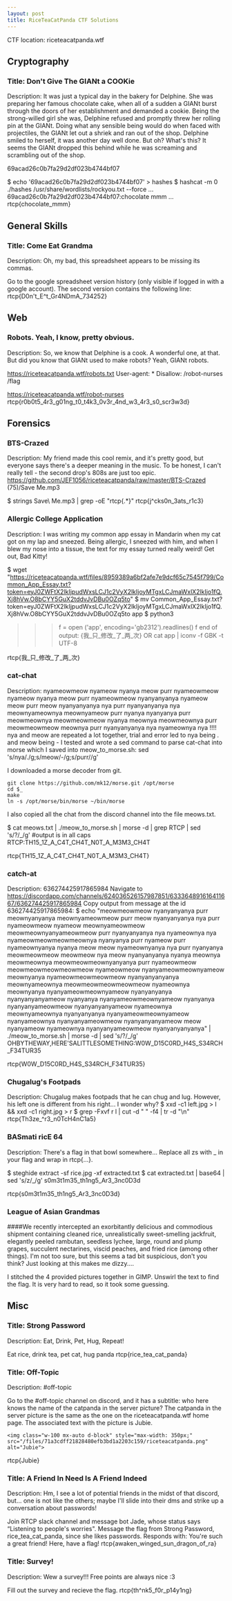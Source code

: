 ```yaml
---
layout: post
title: RiceTeaCatPanda CTF Solutions
---
```

CTF location: riceteacatpanda.wtf
## Cryptography
### Title: Don't Give The GIANt a COOKie
Description: It was just a typical day in the bakery for Delphine. She was preparing her famous chocolate cake, when all of a sudden a GIANt burst through the doors of her establishment and demanded a cookie. Being the strong-willed girl she was, Delphine refused and promptly threw her rolling pin at the GIANt. Doing what any sensible being would do when faced with projectiles, the GIANt let out a shriek and ran out of the shop. Delphine smiled to herself, it was another day well done. But oh? What's this? It seems the GIANt dropped this behind while he was screaming and scrambling out of the shop.

69acad26c0b7fa29d2df023b4744bf07

$ echo '69acad26c0b7fa29d2df023b4744bf07' > hashes
$ hashcat -m 0 ./hashes /usr/share/wordlists/rockyou.txt --force
...
69acad26c0b7fa29d2df023b4744bf07:chocolate mmm
...
rtcp{chocolate_mmm}

## General Skills
### Title: Come Eat Grandma

Description: 
Oh, my bad, this spreadsheet appears to be missing its commas.
 
Go to the google spreadsheet version history (only visible if logged in with a google account). The second version contains the following line:
rtcp{D0n't_E^t_Gr4NDmA_734252}

## Web
### Robots. Yeah, I know, pretty obvious.
Description: So, we know that Delphine is a cook. A  wonderful one, at that. But did you know that GIANt used to make robots?  Yeah, GIANt robots.

https://riceteacatpanda.wtf/robots.txt
User-agent: *
Disallow: 
/robot-nurses
/flag

https://riceteacatpanda.wtf/robot-nurses
rtcp{r0b0t5_4r3_g01ng_t0_t4k3_0v3r_4nd_w3_4r3_s0_scr3w3d}

## Forensics
### BTS-Crazed
Description: My friend made this cool remix, and it's  pretty good, but everyone says there's a deeper meaning in the music.  To be honest, I can't really tell - the second drop's 808s are just too epic. https://github.com/JEF1056/riceteacatpanda/raw/master/BTS-Crazed (75)/Save Me.mp3
 
$ strings Save\ Me.mp3 | grep -oE "rtcp{.*}"
rtcp{j^cks0n_3ats_r1c3}
### Allergic College Application
Description: I was writing my common app essay in Mandarin when my cat got on my lap and sneezed. Being allergic, I sneezed with him, and when I blew my nose into a tissue, the text for my essay turned really weird! Get out, Bad Kitty!

$ wget "https://riceteacatpanda.wtf/files/8959389a6bf2afe7e9dcf65c7545f799/Common_App_Essay.txt?token=eyJ0ZWFtX2lkIjpudWxsLCJ1c2VyX2lkIjoyMTgxLCJmaWxlX2lkIjo1fQ.Xj8hVw.O8bCYY5GuX2tddvJvDBu0OZq5to"
$ mv Common_App_Essay.txt\?token\=eyJ0ZWFtX2lkIjpudWxsLCJ1c2VyX2lkIjoyMTgxLCJmaWxlX2lkIjo1fQ.Xj8hVw.O8bCYY5GuX2tddvJvDBu0OZq5to app
$ python3
>>> f = open ('app', encoding='gb2312').readlines()
>>> f
end of output: {我_只_修改_了_两_次}
OR
cat app | iconv -f GBK -t UTF-8

rtcp{我_只_修改_了_两_次}
### cat-chat
Description: nyameowmeow nyameow nyanya meow purr  nyameowmeow nyameow nyanya meow purr nyameowmeow nyanyanyanya nyameow  meow purr meow nyanyanyanya nya purr nyanyanyanya nya meownyameownya  meownyameow purr nyanya nyanyanya purr meowmeownya meowmeowmeow nyanya  meownya meowmeownya purr meowmeowmeow meownya purr nyanyanyanya nya  nyameownya nya !!!!
nya and meow are repeated a lot together, trial and error led to nya being . and meow being -
I tested and wrote a sed command to parse cat-chat into morse which I saved into meow_to_morse.sh: sed 's/nya/./g;s/meow/-/g;s/purr//g'

I downloaded a morse decoder from git.
```
git clone https://github.com/mk12/morse.git /opt/morse
cd $_
make
ln -s /opt/morse/bin/morse ~/bin/morse
```
I also copied all the chat from the discord channel into the file meows.txt.

$ cat meows.txt | ./meow_to_morse.sh | morse -d | grep RTCP |  sed 's/?/_/g'  #output is in all caps
RTCP:TH15_1Z_A_C4T_CH4T_N0T_A_M3M3_CH4T

rtcp{TH15_1Z_A_C4T_CH4T_N0T_A_M3M3_CH4T}

### catch-at
Description: 636274425917865984
Navigate to https://discordapp.com/channels/624036526157987851/633364891616411667/636274425917865984
Copy output from message at the id 636274425917865984: 
$ echo "meowmeowmeow nyanyanyanya purr meownyanyanya meownyameowmeow purr meow nyanyanyanya nya purr nyameowmeow nyameow meownyameowmeow meowmeownyanyameowmeow purr nyanyanyanya nya nyameownya nya nyameowmeowmeowmeownya nyanyanya purr nyameow purr nyameownyanya nyanya meow meow nyameownyanya nya purr nyanyanya meowmeowmeow meowmeow nya meow nyanyanyanya nyanya meownya meowmeownya meowmeowmeownyanyanya purr nyameowmeow meowmeowmeowmeowmeow nyameowmeow nyanyameowmeownyameow meownyanya nyameowmeowmeowmeow nyanyanyanyanya meownyameownya meowmeowmeowmeowmeow nyameownya meownyanya nyanyameowmeownyameow nyanyanyanya nyanyanyanyameow nyanyanya nyanyameowmeownyameow nyanyanya nyanyanyameowmeow nyanyanyanyameow nyameownya meownyameownya nyanyanyanya nyanyameowmeownyameow nyanyameownya nyanyanyameowmeow nyanyanyanyameow meow nyanyameow nyameownya nyanyanyameowmeow nyanyanyanyanya" | ./meow_to_morse.sh | morse -d | sed 's/?/_/g'
OHBYTHEWAY,HERE'SALITTLESOMETHING:W0W_D15C0RD_H4S_S34RCH_F34TUR35

rtcp{W0W_D15C0RD_H4S_S34RCH_F34TUR35}

### Chugalug's Footpads
Description: Chugalug makes footpads that he can chug and lug. However, his left one is different from his right... I wonder why?
$ xxd -c1 left.jpg > l && xxd -c1 right.jpg > r
$ grep -Fxvf r l | cut -d " " -f4 | tr -d "\n"
rtcp{Th3ze_^r3_n0TcH4nC1a5}

### BASmati ricE 64
Description: There's a flag in that bowl somewhere... Replace all zs with _ in your flag and wrap in rtcp{...}.

$ steghide extract -sf rice.jpg -xf extracted.txt
$ cat extracted.txt | base64 | sed 's/z/_/g'
s0m3t1m35_th1ng5_Ar3_3nc0D3d

rtcp{s0m3t1m35_th1ng5_Ar3_3nc0D3d}

### League of Asian Grandmas
####We recently intercepted an exorbitantly delicious and commodious shipment containing cleaned rice, unrealistically sweet-smelling jackfruit, elegantly peeled rambutan, seedless lychee, large, round and plump grapes, succulent nectarines, viscid peaches, and fried rice (among other things).  I'm not too sure, but this seems a tad bit suspicious, don't you think? Just looking at this makes me dizzy....

I stitched the 4 provided pictures together in GIMP. Unswirl the text to find the flag. It is very hard to read, so it took some guessing.


## Misc

### Title: Strong Password
Description: Eat, Drink, Pet, Hug, Repeat!

Eat rice, drink tea, pet cat, hug panda
rtcp{rice_tea_cat_panda}

### Title: Off-Topic
Description: #off-topic

Go to the #off-topic channel on discord, and it has a subtitle: who here knows the name of the catpanda in the server picture?
The catpanda in the server picture is the same as the one on the riceteacatpanda.wtf home page. The associated text with the picture is Jubie.
```
<img class="w-100 mx-auto d-block" style="max-width: 350px;" src="/files/71a3cdff21828480efb3bd1a2203c159/riceteacatpanda.png" alt="Jubie">
```
rtcp{Jubie}

### Title: A Friend In Need Is A Friend Indeed
Description: Hm, I see a lot of potential friends in the midst of that discord, but... one is not like the others; maybe I'll slide into their dms and strike up a conversation about passwords!

Join RTCP slack channel and message bot Jade, whose status says “Listening to people's worries". Message the flag from Strong Password, rice_tea_cat_panda, since she likes passwords. Responds with:
You're such a great friend! Here, have a flag!
rtcp{awaken_winged_sun_dragon_of_ra}

### Title: Survey!
Description: Wew a survey!!! Free points are always nice :3

Fill out the survey and recieve the flag.
rtcp{th^nk5_f0r_p14y1ng}